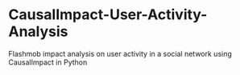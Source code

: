 # CausalImpact-User-Activity-Analysis
Flashmob impact analysis on user activity in a social network using CausalImpact in Python
